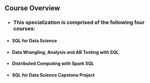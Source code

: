 ## Course Overview 
### <ul><li>This specialization is comprised of the following four courses:</ul></li>
#### <ul><li>SQL for Data Science</ul></li>
#### <ul><li>Data Wrangling, Analysis and AB Testing with SQL</ul></li> 
#### <ul><li>Distributed Computing with Spark SQL</ul></li>
#### <ul><li>SQL for Data Science Capstone Project</ul></li>



